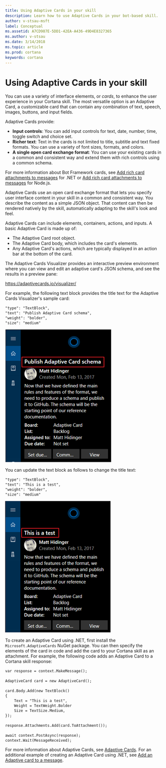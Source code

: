 ```yaml
---
title: Using Adaptive Cards in your skill
description: Learn how to use Adaptive Cards in your bot-based skill.
author: v-stsau-msft
label: Conceptual
ms.assetid: A7CD987E-5DD1-42EA-A436-49D4E8327365
ms.author: v-stsau
ms.date: 3/14/2018
ms.topic: article
ms.prod: cortana
keywords: cortana
---
```


# Using Adaptive Cards in your skill

You can use a variety of interface elements, or *cards*, to enhance the user experience in your Cortana skill. The most versatile option is an Adaptive Card, a customizable card that can contain any combination of text, speech, images, buttons, and input fields.

Adaptive Cards provide:

* **Input controls**: You can add input controls for text, date, number, time, toggle switch and choice set.
* **Richer text**: Text in the cards is not limited to title, subtitle and text fixed formats. You can use a variety of font sizes, formats, and colors.
* **A single open card exchange format**: You can use your existing cards in a common and consistent way and extend them with rich controls using a common schema.

For more information about Bot Framework cards, see [Add rich card attachments to messages](https://docs.microsoft.com/en-us/bot-framework/dotnet/bot-builder-dotnet-add-rich-card-attachments) for .NET or [Add rich card attachments to messages](https://docs.microsoft.com/en-us/bot-framework/nodejs/bot-builder-nodejs-send-rich-cards) for Node.js. 

Adaptive Cards use an open card exchange format that lets you specify user interface content in your skill in a common and consistent way. You describe the content as a simple JSON object. That content can then be rendered natively by the skill, automatically adapting to the skill's look and feel.

Adaptive Cards can include elements, containers, actions, and inputs. A basic Adaptive Card is made up of: 

* The Adaptive Card root object.
* The Adaptive Card body, which includes the card's elements. 
* Any Adaptive Card's actions, which are typically displayed in an action bar at the bottom of the card.

The Adaptive Cards Visualizer provides an interactive preview environment where you can view and edit an adaptive card's JSON schema, and see the results in a preview pane:

https://adaptivecards.io/visualizer/

For example, the following text block provides the title text for the Adaptive Cards Visualizer's sample card:

    "type": "TextBlock",
    "text": "Publish Adaptive Card schema",
    "weight": "bolder",
    "size": "medium"

![Sample Card](../images/AC_Visualizer1.png)

You can update the text block as follows to change the title text:

    "type": "TextBlock",
    "text": "This is a test",
    "weight": "bolder",
    "size": "medium"

![Revised Card](../images/AC_Visualizer2.png)

To create an Adaptive Card using .NET, first install the `Microsoft.AdaptiveCards` NuGet package. You can then specify the elements of the card in code and add the card to your Cortana skill as an attachment. For example, the following code adds an Adaptive Card to a Cortana skill response:

    var response = context.MakeMessage();
    
    AdaptiveCard card = new AdaptiveCard();

    card.Body.Add(new TextBlock()
    {
        Text = "This is a test",
        Weight = TextWeight.Bolder
        Size = TextSize.Medium,
    });

    response.Attachments.Add(card.ToAttachment());

    await context.PostAsync(response);
    context.Wait(MessageReceived);

For more information about Adaptive Cards, see [Adaptive Cards](https://adaptivecards.io/). For an additional example of creating an Adaptive Card using .NET, see [Add an Adaptive card to a message](https://docs.microsoft.com/en-us/bot-framework/dotnet/bot-builder-dotnet-add-rich-card-attachments#adaptive-card).